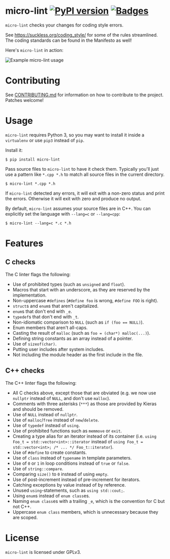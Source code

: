 # micro-lint [![PyPI version](https://img.shields.io/pypi/v/micro-lint.svg)](https://pypi.python.org/pypi/micro-lint) [![Badges](https://badginator.herokuapp.com/arxanas/micro-lint.svg)](https://github.com/defunctzombie/badginator)

`micro-lint` checks your changes for coding style errors.

See https://suckless.org/coding_style/ for some of the rules streamlined. The coding standards
can be found in the Manifesto as well!

Here's `micro-lint` in action:

![Example micro-lint usage](media/example.png)

# Contributing

See [CONTRIBUTING.md](CONTRIBUTING.md) for information on how to contribute to
the project. Patches welcome!

# Usage

`micro-lint` requires Python 3, so you may want to install it inside a `virtualenv`
or use `pip3` instead of `pip`.

Install it:

    $ pip install micro-lint

Pass source files to `micro-lint` to have it check them. Typically you'll just use
a pattern like `*.cpp *.h` to match all source files in the current directory.

    $ micro-lint *.cpp *.h

If `micro-lint` detected any errors, it will exit with a non-zero status and print
the errors. Otherwise it will exit with zero and produce no output.

By default, `micro-lint` assumes your source files are in C++. You can explicitly
set the language with `--lang=c` or `--lang=cpp`:

    $ micro-lint --lang=c *.c *.h

# Features

## C checks

The C linter flags the following:

  * Use of prohibited types (such as `unsigned` and `float`).
  * Macros that start with an underscore, as they are reserved by the
	implementation.
  * Non-uppercase `#defines` (`#define foo` is wrong, `#define FOO` is right).
  * `struct`s and `enum`s that aren't capitalized.
  * `enum`s that don't end with `_e`.
  * `typedef`s that don't end with `_t`.
  * Non-idiomatic comparison to `NULL` (such as `if (foo == NULL)`).
  * Enum members that aren't all-caps.
  * Casting the result of `malloc` (such as `foo = (char*) malloc(...)`).
  * Defining string constants as an array instead of a pointer.
  * Use of `sizeof(char)`.
  * Putting user includes after system includes.
  * Not including the module header as the first include in the file.

## C++ checks

The C++ linter flags the following:

  * All C checks above, except those that are obviated (e.g. we now use
	`nullptr` instead of `NULL`, and don't use `malloc`).
  * Comments with three asterisks (`***`) as those are provided by Kieras and
	should be removed.
  * Use of `NULL` instead of `nullptr`.
  * Use of `malloc`/`free` instead of `new`/`delete`.
  * Use of `typedef` instead of `using`.
  * Use of prohibited functions such as `memmove` or `exit`.
  * Creating a type alias for an iterator instead of its container (i.e. `using
	Foo_t = std::vector<int>::iterator` instead of `using Foo_t =
std::vector<int>; /* ... */ Foo_t::iterator`).
  * Use of `#define` to create constants.
  * Use of `class` instead of `typename` in template parameters.
  * Use of `0` or `1` in loop conditions instead of `true` or `false`.
  * Use of `string::compare`.
  * Comparing `size()` to `0` instead of using `empty`.
  * Use of post-increment instead of pre-increment for iterators.
  * Catching exceptions by value instead of by reference.
  * Unused `using`-statements, such as `using std::cout;`.
  * Using `enum`s instead of `enum class`es.
  * Naming `enum class`es with a trailing `_e`, which is the convention for C but not C++.
  * Uppercase `enum class` members, which is unnecessary because they are scoped.

# License

`micro-lint` is licensed under GPLv3.